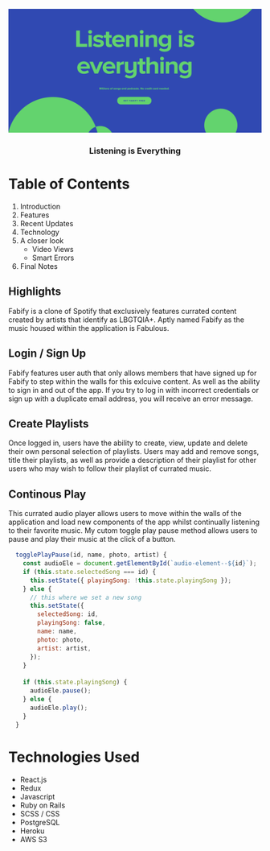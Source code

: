 
[<div style="text-align: center"><img src="app/assets/images/homepage-screenshot.png" alt="logo"></div>](https://fabify.herokuapp.com/#/)

<h3 style="text-align: center">Listening is Everything</h3>

# Table of Contents
1. Introduction
2. Features
3. Recent Updates
4. Technology
5. A closer look
    * Video Views
    * Smart Errors
6. Final Notes

## Highlights 

Fabify is a clone of Spotify that exclusively features currated content created by artists that identify as LBGTQIA+. Aptly named Fabify as the music housed within the application is Fabulous.

## Login / Sign Up

Fabify features user auth that only allows members that have signed up for Fabify to step within the walls for this exlcuive content. As well as the ability to sign in and out of the app. If you try to log in with incorrect credentials or sign up with a duplicate email address, you will receive an error message. 

## Create Playlists

Once logged in, users have the ability to create, view, update and delete their own personal selection of playlists. Users may add and remove songs, title their playlists, as well as provide a description of their playlist for other users who may wish to follow their playlist of currated music. 

## Continous Play 
This currated audio player allows users to move within the walls of the application and load new components of the app whilst continually listening to their favorite music. My cutom toggle play pause method allows users to pause and play their music at the click of a button.


```javascript
  togglePlayPause(id, name, photo, artist) {
    const audioEle = document.getElementById(`audio-element--${id}`);
    if (this.state.selectedSong === id) {
      this.setState({ playingSong: !this.state.playingSong });
    } else {
      // this where we set a new song
      this.setState({
        selectedSong: id,
        playingSong: false,
        name: name,
        photo: photo,
        artist: artist,
      });
    }

    if (this.state.playingSong) {
      audioEle.pause();
    } else {
      audioEle.play();
    }
  }
```

# Technologies Used
* React.js
* Redux
* Javascript
* Ruby on Rails
* SCSS / CSS
* PostgreSQL
* Heroku
* AWS S3
